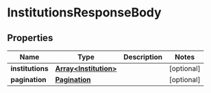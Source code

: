 # InstitutionsResponseBody

## Properties
Name | Type | Description | Notes
------------ | ------------- | ------------- | -------------
**institutions** | [**Array&lt;Institution&gt;**](Institution.md) |  | [optional] 
**pagination** | [**Pagination**](Pagination.md) |  | [optional] 


